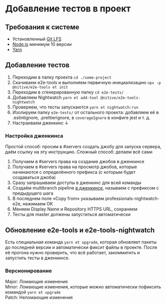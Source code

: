 # Добавление тестов в проект

## Требования к системе
- Установленный [Git LFS](https://git-lfs.github.com)
- [Node.js](https://nodejs.org/en/) минимум 10 версии
- [Yarn](https://yarnpkg.com/lang/en/docs/install/)

## Добавление тестов
1. Переходим в папку проекта `cd ./some-project`
1. Скачиваем e2e-tools и выполняем первичную инициализацию `npx -p @nitive/e2e-tools et init`
1. Переходим в сгенерированную папку `cd e2e-tests/`
1. Добавляем Nightwatch `yarn et add-tool @nitive/e2e-tools-nightwatch`
1. Проверяем, что тесты запускаются `yarn et nightwatch:run`
1. Изолируем папку `e2e-tests/` от остального проекта: добавляем её в .eslintignore, .prettierignore, в `coverageIgnore` в конфиге jest и т. д.
1. Настраиваем дженкинс ↓

### Настройка дженкинса
Простой способ: просим в #servers создать джобу для запуска сервера, даём ссылку на эту инструкцию.
Сложный способ: делаем всё сами

1. Получаем в #servers права на создание джобов в дженкинсе
1. Получаем в #servers права на просмотр джобов, которые начинаются с определённого префикса (с которым будет создаваться джоба)
1. Сразу запрашиваем доступы в дженкинс для всей команды
1. Создаём multibranch pipeline [в дженкинсе](https://jenkins.csssr.ru/view/all/newJob), называем с префиксом с предыдущего шага
1. В последнем поле «Copy from» указываем professionals-nightwatch-e2e, нажимаем OK
1. Меняем Display Name и Repository HTTPS URL, сохраняем
1. Тесты для master должены запуститься автоматически

## Обновление e2e-tools и e2e-tools-nightwatch
Есть специальная команда `yarn et upgrade`, которая обновляет пакеты до последней версии
и автоматически фиксит файлы в проекте. После её прогона нужно проверить, что всё работает,
закоммитить и запустить тесты в дженкинсе.

### Версионирование
Major: Ломающие изменения  
Minor: Ломающие изменения, которые можно автоматически пофиксить командой `yarn et upgrade`  
Patch: Неломающие изменения
